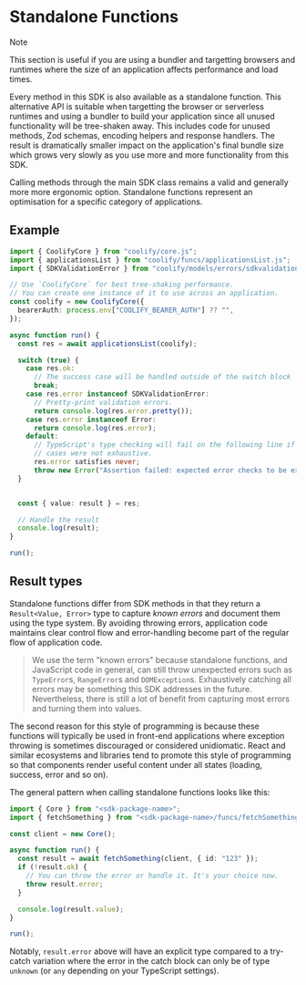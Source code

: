 # Standalone Functions

> [!NOTE]
> This section is useful if you are using a bundler and targetting browsers and
> runtimes where the size of an application affects performance and load times. 

Every method in this SDK is also available as a standalone function. This
alternative API is suitable when targetting the browser or serverless runtimes
and using a bundler to build your application since all unused functionality
will be tree-shaken away. This includes code for unused methods, Zod schemas,
encoding helpers and response handlers. The result is dramatically smaller
impact on the application's final bundle size which grows very slowly as you use
more and more functionality from this SDK.

Calling methods through the main SDK class remains a valid and generally more
more ergonomic option. Standalone functions represent an optimisation for a
specific category of applications.

## Example

```typescript
import { CoolifyCore } from "coolify/core.js";
import { applicationsList } from "coolify/funcs/applicationsList.js";
import { SDKValidationError } from "coolify/models/errors/sdkvalidationerror.js";

// Use `CoolifyCore` for best tree-shaking performance.
// You can create one instance of it to use across an application.
const coolify = new CoolifyCore({
  bearerAuth: process.env["COOLIFY_BEARER_AUTH"] ?? "",
});

async function run() {
  const res = await applicationsList(coolify);

  switch (true) {
    case res.ok:
      // The success case will be handled outside of the switch block
      break;
    case res.error instanceof SDKValidationError:
      // Pretty-print validation errors.
      return console.log(res.error.pretty());
    case res.error instanceof Error:
      return console.log(res.error);
    default:
      // TypeScript's type checking will fail on the following line if the above
      // cases were not exhaustive.
      res.error satisfies never;
      throw new Error("Assertion failed: expected error checks to be exhaustive: " + res.error);
  }


  const { value: result } = res;

  // Handle the result
  console.log(result);
}

run();
```

## Result types

Standalone functions differ from SDK methods in that they return a
`Result<Value, Error>` type to capture _known errors_ and document them using
the type system. By avoiding throwing errors, application code maintains clear
control flow and error-handling become part of the regular flow of application
code.

> We use the term "known errors" because standalone functions, and JavaScript
> code in general, can still throw unexpected errors such as `TypeError`s,
> `RangeError`s and `DOMException`s. Exhaustively catching all errors may be
> something this SDK addresses in the future. Nevertheless, there is still a lot
> of benefit from capturing most errors and turning them into values.

The second reason for this style of programming is because these functions will
typically be used in front-end applications where exception throwing is
sometimes discouraged or considered unidiomatic. React and similar ecosystems
and libraries tend to promote this style of programming so that components
render useful content under all states (loading, success, error and so on).

The general pattern when calling standalone functions looks like this:

```typescript
import { Core } from "<sdk-package-name>";
import { fetchSomething } from "<sdk-package-name>/funcs/fetchSomething.js";

const client = new Core();

async function run() {
  const result = await fetchSomething(client, { id: "123" });
  if (!result.ok) {
    // You can throw the error or handle it. It's your choice now.
    throw result.error;
  }

  console.log(result.value);
}

run();
```

Notably, `result.error` above will have an explicit type compared to a try-catch
variation where the error in the catch block can only be of type `unknown` (or
`any` depending on your TypeScript settings).